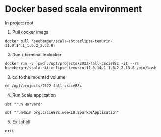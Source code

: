 # Docker based scala  environment

In project root,

1. Pull docker image
```
docker pull hseeberger/scala-sbt:eclipse-temurin-11.0.14.1_1.6.2_2.13.8
```

2. Run a terminal in docker
```
docker run -v `pwd`:/opt/projects/2022-fall-cscie88c -it --rm hseeberger/scala-sbt:eclipse-temurin-11.0.14.1_1.6.2_2.13.8 /bin/bash
```

3. cd to the mounted volume

```
cd /opt/projects/2022-fall-cscie88c
```

4. Run Scala application
```
sbt "run Harvard"

sbt "runMain org.cscie88c.week10.SparkDSApplication"
```

5. Exit shell
```
exit
```
